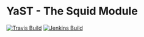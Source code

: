 # YaST - The Squid Module #

[![Travis Build](https://travis-ci.org/yast/yast-squid.svg?branch=master)](https://travis-ci.org/yast/yast-squid)
[![Jenkins Build](http://img.shields.io/jenkins/s/https/ci.opensuse.org/yast-squid-master.svg)](https://ci.opensuse.org/view/Yast/job/yast-squid-master/)

